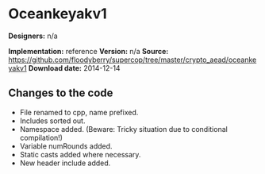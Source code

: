# Oceankeyakv1

**Designers:** n/a

**Implementation:** reference
**Version:** n/a
**Source:** https://github.com/floodyberry/supercop/tree/master/crypto_aead/oceankeyakv1
**Download date:** 2014-12-14

## Changes to the code

* File renamed to cpp, name prefixed.
* Includes sorted out.
* Namespace added. (Beware: Tricky situation due to conditional compilation!)
* Variable numRounds added.
* Static casts added where necessary.
* New header include added.